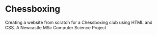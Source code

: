 # Chessboxing
Creating a website from scratch for a Chessboxing club using HTML and CSS. A Newcastle MSc Computer Science Project
